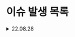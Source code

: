 # 이슈 발생 목록

<details>
<summary>22.08.28</summary>

<!-- summary 아래 한칸 공백 두어야함 -->
###   
> ### Token에서 Claims을 반환하는 함수 parseClaims() 에서 Error 발생
```java
public Claims parseClaims(String accessToken) {
    try {
        return Jwts.parserBuilder().setSigningKey(key).build().parseClaimsJwt(accessToken).getBody();
    } catch (ExpiredJwtException e) {
        return e.getClaims();
    }
}
```
**문제점 : Jwts의 내장함수 parseClaimsJwt 가 문제였음<br/>**
```java
public Claims parseClaims(String accessToken) {
    try {
        return Jwts.parserBuilder().setSigningKey(key).build().parseClaimsJws(accessToken).getBody();
    } catch (ExpiredJwtException e) {
        return e.getClaims();
    }
}
```
**해결법 : Jwts의 내장함수 parseClaimsJwt 대신 parseClaimsJws 를 사용해서 해결**

  ***
<br/>

> ### WebSecurityConfig.class 에 Bean으로 생성한 passwordEncoder를 찾지 못 함
```java
public class WebSecurityConfig extends WebSecurityConfigurerAdapter {

    ...

    @Bean
    public PasswordEncoder passwordEncoder() { return new BCryptPasswordEncoder(); }
    
    ...
    
}
```
**문제점 : WebSecurityConfigurerAdapter 를 상속받은 게 문제**
```java
public class WebSecurityConfig {

    ...

    @Bean
    public PasswordEncoder passwordEncoder() { return new BCryptPasswordEncoder(); }
    
    ...
    
}
```
**해결법 : 상속을 해제했더니 제대로 등록되서 찾는다**
  
</details>


